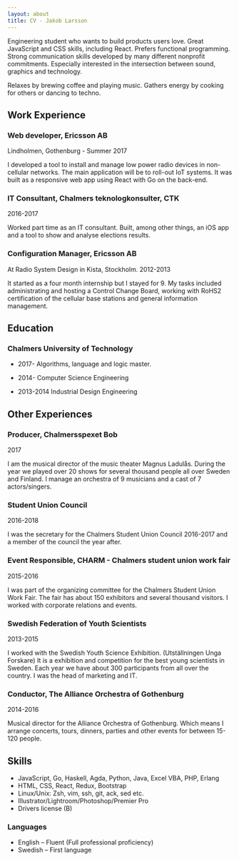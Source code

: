```yaml
---
layout: about
title: CV - Jakob Larsson
---
```


Engineering student who wants to build products users love.
Great JavaScript and CSS skills, including React. Prefers functional
programming.
Strong communication skills developed by many different nonprofit commitments.
Especially interested in the intersection between sound, graphics and
technology.

Relaxes by brewing coffee and playing music.
Gathers energy by cooking for others or dancing to techno.


Work Experience
---------------

### Web developer, Ericsson AB
Lindholmen, Gothenburg - Summer 2017

I developed a tool to install and manage low power radio devices in non-cellular
networks. The main application will be to roll-out IoT systems. It was built as
a responsive web app using React with Go on the back-end.


### IT Consultant, Chalmers teknologkonsulter, CTK
2016-2017

Worked part time as an IT consultant. Built, among other things, an iOS app
and a tool to show and analyse elections results.


### Configuration Manager, Ericsson AB

At Radio System Design in Kista, Stockholm. 2012-2013

It started as a four month internship but I stayed for 9.
My tasks included administrating and hosting a Control Change Board, working
with RoHS2 certification of the cellular base stations and general
information management.


Education
---------

### Chalmers University of Technology

- 2017- Algorithms, language and logic master.
- 2014- Computer Science Engineering

- 2013-2014 Industrial Design Engineering


Other Experiences
-----------------

### Producer, Chalmersspexet Bob
2017

I am the musical director of the music theater Magnus Ladulås. During the year
we played over 20 shows for several thousand people all over Sweden and
Finland. I manage an orchestra of 9 musicians and a cast of 7 actors/singers.

### Student Union Council
2016-2018

I was the secretary for the Chalmers Student Union Council 2016-2017 and
a member of the council the year after.

### Event Responsible, CHARM - Chalmers student union work fair
2015-2016

I was part of the organizing committee for the Chalmers Student Union Work
Fair. The fair has about 150 exhibitors and several thousand visitors.
I worked with corporate relations and events.


### Swedish Federation of Youth Scientists
2013-2015

I worked with the Swedish Youth Science
Exhibition. (Utställningen Unga Forskare)
It is a exhibition and competition for the best young scientists in Sweden.
Each year we have about 300 participants from all over the country.
I was the head of marketing and IT.

### Conductor, The Alliance Orchestra of Gothenburg
2014-2016

Musical director for the Alliance Orchestra of Gothenburg.
Which means I arrange concerts, tours, dinners, parties and other events for
between 15-120 people.


Skills
------

- JavaScript, Go, Haskell, Agda, Python, Java, Excel VBA, PHP, Erlang
- HTML, CSS, React, Redux, Bootstrap
- Linux/Unix: Zsh, vim, ssh, git, ack, sed etc.
- Illustrator/Lightroom/Photoshop/Premier Pro
- Drivers license (B)


### Languages

- English – Fluent (Full professional proficiency)
- Swedish – First language

